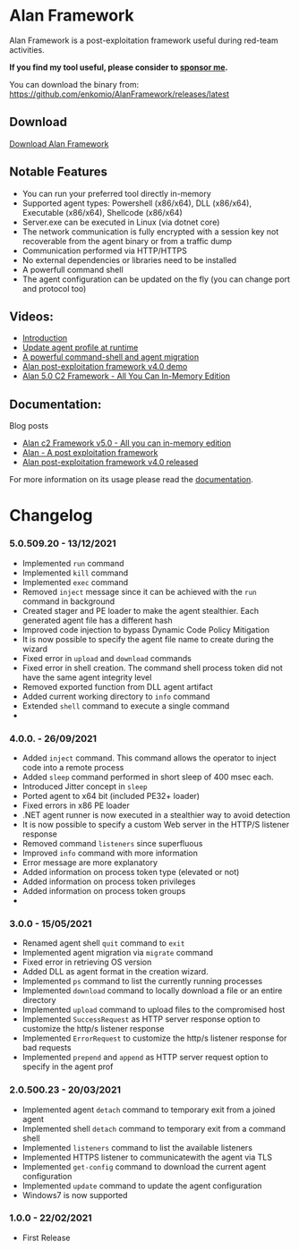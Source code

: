 # Alan Framework
Alan Framework is a post-exploitation framework useful during red-team activities. 

**If you find my tool useful, please consider to <a href="https://github.com/sponsors/enkomio">sponsor me</a>.**

You can download the binary from: <a href="https://github.com/enkomio/AlanFramework/releases/latest">https://github.com/enkomio/AlanFramework/releases/latest</a>

## Download

<a href="https://github.com/enkomio/AlanFramework/releases/latest">Download Alan Framework</a>

## Notable Features
* You can run your preferred tool directly in-memory
* Supported agent types: Powershell (x86/x64), DLL (x86/x64), Executable (x86/x64), Shellcode (x86/x64)
* Server.exe can be executed in Linux (via dotnet core)
* The network communication is fully encrypted with a session key not recoverable from the agent binary or from a traffic dump
* Communication performed via HTTP/HTTPS
* No external dependencies or libraries need to be installed
* A powerfull command shell
* The agent configuration can be updated on the fly (you can change port and protocol too)

## Videos: 

* <a href="https://www.youtube.com/watch?v=dgEBEAfEseY">Introduction</a>
* <a href="https://www.youtube.com/watch?v=oLXYUCX7dVY">Update agent profile at runtime</a>
* <a href="https://www.youtube.com/watch?v=L-DVJO7u5Vw">A powerful command-shell and agent migration</a>
* <a href="https://www.youtube.com/watch?v=D8zDycuZHqg">Alan post-exploitation framework v4.0 demo</a>
* <a href="https://www.youtube.com/watch?v=rFG6PCR6tJM">Alan 5.0 C2 Framework - All You Can In-Memory Edition</a>

## Documentation:
Blog posts
* <a href="http://antonioparata.blogspot.com/2021/12/alan-c2-framework-v50-all-you-can-in.html">Alan c2 Framework v5.0 - All you can in-memory edition</a>
* <a href="http://antonioparata.blogspot.com/2021/05/alan-post-exploitation-framework.html">Alan - A post exploitation framework</a>
* <a href="http://antonioparata.blogspot.com/2021/09/alan-post-exploitation-framework-v40.html">Alan post-exploitation framework v4.0 released</a>

For more information on its usage please read the <a href="https://github.com/enkomio/AlanFramework/tree/main/doc">documentation</a>.

# Changelog
### 5.0.509.20 - 13/12/2021
* Implemented `run` command
* Implemented `kill` command
* Implemented `exec` command
* Removed `inject` message since it can be achieved with the `run` command in background
* Created stager and PE loader to make the agent stealthier. Each generated agent file has a different hash
* Improved code injection to bypass Dynamic Code Policy Mitigation
* It is now possible to specify the agent file name to create during the wizard
* Fixed error in `upload` and `download` commands
* Fixed error in shell creation. The command shell process token did not have the same agent integrity level
* Removed exported function from DLL agent artifact
* Added current working directory to `info` command
* Extended `shell` command to execute a single command
* 
### 4.0.0. - 26/09/2021
* Added `inject` command. This command allows the operator to inject code into a remote process
* Added `sleep` command performed in short sleep of 400 msec each.
* Introduced Jitter concept in `sleep`
* Ported agent to x64 bit (included PE32+ loader)
* Fixed errors in x86 PE loader
* .NET agent runner is now executed in a stealthier way to avoid detection
* It is now possible to specify a custom Web server in the HTTP/S listener response
* Removed command `listeners` since superfluous 
* Improved `info` command with more information
* Error message are more explanatory
* Added information on process token type (elevated or not)
* Added information on process token privileges
* Added information on process token groups
* 
### 3.0.0 - 15/05/2021
* Renamed agent shell `quit` command to `exit`
* Implemented agent migration via `migrate` command
* Fixed error in retrieving OS version
* Added DLL as agent format in the creation wizard.
* Implemented `ps` command to list the currently running processes
* Implemented `download` command to locally download a file or an entire directory 
* Implemented `upload` command to upload files to the compromised host
* Implemented `SuccessRequest` as HTTP server response option to customize the http/s listener response
* Implemented `ErrorRequest` to customize the http/s listener response for bad requests
* Implemented `prepend` and `append` as HTTP server request option to specify in the agent prof

### 2.0.500.23 - 20/03/2021
* Implemented agent `detach` command to temporary exit from a joined agent
* Implemented shell `detach` command to temporary exit from a command shell
* Implemented `listeners` command to list the available listeners
* Implemented HTTPS listener to communicatewith the agent via TLS
* Implemented `get-config` command to download the current agent configuration
* Implemented `update` command to update the agent configuration
* Windows7 is now supported

### 1.0.0 - 22/02/2021
* First Release
